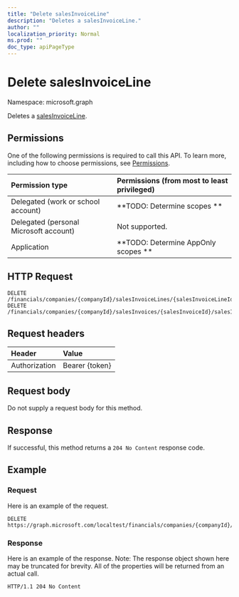 ```yaml
---
title: "Delete salesInvoiceLine"
description: "Deletes a salesInvoiceLine."
author: ""
localization_priority: Normal
ms.prod: ""
doc_type: apiPageType
---
```


# Delete salesInvoiceLine

Namespace: microsoft.graph

Deletes a [salesInvoiceLine](../resources/salesinvoiceline.md).

## Permissions
One of the following permissions is required to call this API. To learn more, including how to choose permissions, see [Permissions](/concepts/permissions-reference.md).

|Permission type|Permissions (from most to least privileged)|
|:---|:---|
|Delegated (work or school account)|**TODO: Determine scopes **|
|Delegated (personal Microsoft account)|Not supported.|
|Application|**TODO: Determine AppOnly scopes **|

## HTTP Request
<!-- {
  "blockType": "ignored"
}
-->
``` http
DELETE /financials/companies/{companyId}/salesInvoiceLines/{salesInvoiceLineId}
DELETE /financials/companies/{companyId}/salesInvoices/{salesInvoiceId}/salesInvoiceLines/{salesInvoiceLineId}
```

## Request headers
|Header|Value|
|:---|:---|
|Authorization|Bearer {token}|

## Request body
Do not supply a request body for this method.

## Response
If successful, this method returns a `204 No Content` response code.

## Example

### Request
Here is an example of the request.
<!-- {
  "blockType": "request",
  "name": "delete_salesinvoiceline"
}
-->
``` http
DELETE https://graph.microsoft.com/localtest/financials/companies/{companyId}/salesInvoiceLines/{salesInvoiceLineId}
```

### Response
Here is an example of the response. Note: The response object shown here may be truncated for brevity. All of the properties will be returned from an actual call.
<!-- {
  "blockType": "response",
  "truncated": true
}
-->
``` http
HTTP/1.1 204 No Content
```

